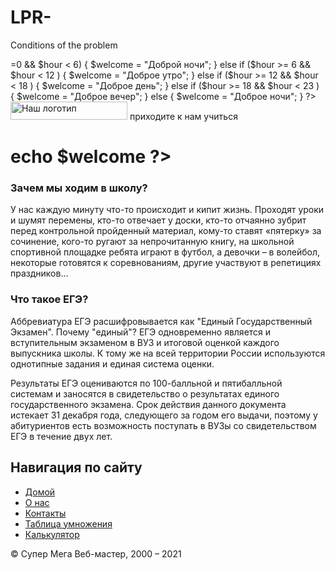 # LPR-

Сonditions of the problem
<?php 
date_default_timezone_set('Asia/Almaty');
  // Установка локали и выбор значений даты
  setlocale(LC_ALL, "ru");

  $day = date('d');
  $mon = date('m');
  $year = date('y');
  /*
  * Получаем текущий час в виде строки от 00 до 23
  * и приводим строку к целому числу от 0 до 23
  */
  $hour = (int) date('H');
$welcome = ''; // Инициализируем переменную для приветствия
if ($hour>=0 && $hour < 6) {
  $welcome = "Доброй ночи";
} else if ($hour >= 6 && $hour < 12 ) {
  $welcome = "Доброе утро";
} else if ($hour >= 12 && $hour < 18 ) {
  $welcome = "Доброе день";
} else if ($hour >= 18 && $hour < 23 ) {
  $welcome = "Доброе вечер";
} else {
  $welcome = "Доброе ночи";
}
?>

<!DOCTYPE html>
<html>

<head>
  <title>Сайт нашей школы</title>
  <meta charset="utf-8" />
  <link rel="stylesheet" href="style.css" />
</head>

<body>

  <div id="header">
    <!-- Верхняя часть страницы -->
    <img src="logo.gif" width="187" height="29" alt="Наш логотип" class="logo" />
    <span class="slogan">приходите к нам учиться</span>
    <!-- Верхняя часть страницы -->
  </div>

  <div id="content">
    <!-- Заголовок -->
    <h1> <?php
   
   echo $welcome
     ?></h1>
    <!-- Заголовок -->
    <!-- Область основного контента -->
    <h3>Зачем мы ходим в школу?</h3>
    <blockquote>
  <?php echo 'Сегодня ', $day, ' число, ', $mon, ' месяц, ', $year, ' год.'; ?>
</blockquote>
    <p>
      У нас каждую минуту что-то происходит и кипит жизнь. Проходят уроки и шумят перемены, кто-то отвечает у доски, кто-то отчаянно зубрит перед контрольной пройденный материал, кому-то ставят «пятерку» за сочинение, кого-то ругают за непрочитанную книгу, на школьной спортивной площадке ребята играют в футбол, а девочки – в волейбол, некоторые готовятся к соревнованиям, другие участвуют в репетициях праздников…
    </p>
    <h3>Что такое ЕГЭ?</h3>
    <p>
      Аббревиатура ЕГЭ расшифровывается как "Единый Государственный Экзамен". Почему "единый"? ЕГЭ одновременно является и вступительным экзаменом в ВУЗ и итоговой оценкой каждого выпускника школы. К тому же на всей территории России используются однотипные задания и единая система оценки.
    </p>
    <p>
      Результаты ЕГЭ оцениваются по 100-балльной и пятибалльной системам и заносятся в свидетельство о результатах единого государственного экзамена. Срок действия данного документа истекает 31 декабря года, следующего за годом его выдачи, поэтому у абитуриентов есть возможность поступать в ВУЗы со свидетельством ЕГЭ в течение двух лет.
    </p>
    <!-- Область основного контента -->
  </div>
  <div id="nav">
    <!-- Навигация -->
    <h2>Навигация по сайту</h2>
    <!-- Меню -->
    <ul>
      <li><a href='index.php'>Домой</a>
      </li>
      <li><a href='about.php'>О нас</a>
      </li>
      <li><a href='contact.php'>Контакты</a>
      </li>
      <li><a href='table.php'>Таблица умножения</a>
      </li>
      <li><a href='calc.php'>Калькулятор</a>
      </li>
    </ul>
    <!-- Меню -->
    <!-- Навигация -->
  </div>
  <div id="footer">
    <!-- Нижняя часть страницы -->
    &copy; Супер Мега Веб-мастер, 2000 &ndash; 2021
    <!-- Нижняя часть страницы -->
  </div>
</body>

</html>
